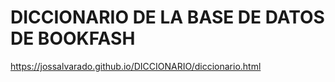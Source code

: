 # DICCIONARIO DE LA BASE DE DATOS DE BOOKFASH

https://jossalvarado.github.io/DICCIONARIO/diccionario.html
